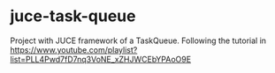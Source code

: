 # juce-task-queue
Project with JUCE framework of a TaskQueue. Following the tutorial in https://www.youtube.com/playlist?list=PLL4Pwd7fD7nq3VoNE_xZHJWCEbYPAoO9E
